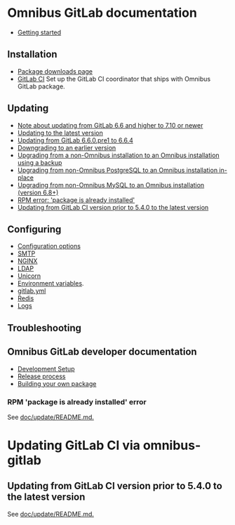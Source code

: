 # Omnibus GitLab documentation

- [Getting started]()

## Installation

- [Package downloads page](https://about.gitlab.com/downloads/)
- [GitLab CI](gitlab-ci/README.md) Set up the GitLab CI coordinator that ships with Omnibus GitLab package.

## Updating

- [Note about updating from GitLab 6.6 and higher to 7.10 or newer](doc/update/README.md#updating-from-gitlab-66-and-higher-to-710-or-newer)
- [Updating to the latest version](doc/update/README.md#updating-from-gitlab-66-and-higher-to-the-latest-version)
- [Updating from GitLab 6.6.0.pre1 to 6.6.4](doc/update/README.md#updating-from-gitlab-660pre1-to-664)
- [Downgrading to an earlier version](doc/update/README.md#reverting-to-gitlab-66x-or-later)
- [Upgrading from a non-Omnibus installation to an Omnibus installation using a backup](doc/update/README.md#upgrading-from-non-omnibus-postgresql-to-an-omnibus-installation-in-place)
- [Upgrading from non-Omnibus PostgreSQL to an Omnibus installation in-place](doc/update/README.md#upgrading-from-non-omnibus-postgresql-to-an-omnibus-installation-in-place)
- [Upgrading from non-Omnibus MySQL to an Omnibus installation (version 6.8+)](doc/update/README.md#upgrading-from-non-omnibus-mysql-to-an-omnibus-installation-version-68)
- [RPM error: 'package is already installed' ](doc/update/README.md#rpm-package-is-already-installed-error)
- [Updating from GitLab CI version prior to 5.4.0 to the latest version](doc/update/README.md#updating-from-gitlab-ci-version-prior-to-540-to-the-latest-version)

## Configuring

- [Configuration options](settings/configuration.md)
- [SMTP](settings/smtp.md)
- [NGINX](settings/nginx.md)
- [LDAP](settings/ldap.md)
- [Unicorn](settings/unicorn.md)
- [Environment variables](settings/environment-variables.md).
- [gitlab.yml](settings/gitlab.yml.md)
- [Redis](settings/redis.md)
- [Logs](settings/logs.md)

## Troubleshooting


## Omnibus GitLab developer documentation

- [Development Setup](development.md)
- [Release process](release.md)
- [Building your own package](build.md)




### RPM 'package is already installed' error

See [doc/update/README.md.](doc/update/README.md#rpm-package-is-already-installed-error)

# Updating GitLab CI via omnibus-gitlab
## Updating from GitLab CI version prior to 5.4.0 to the latest version

See [doc/update/README.md.](doc/update/README.md#updating-from-gitlab-ci-version-prior-to-540-to-the-latest-version)
